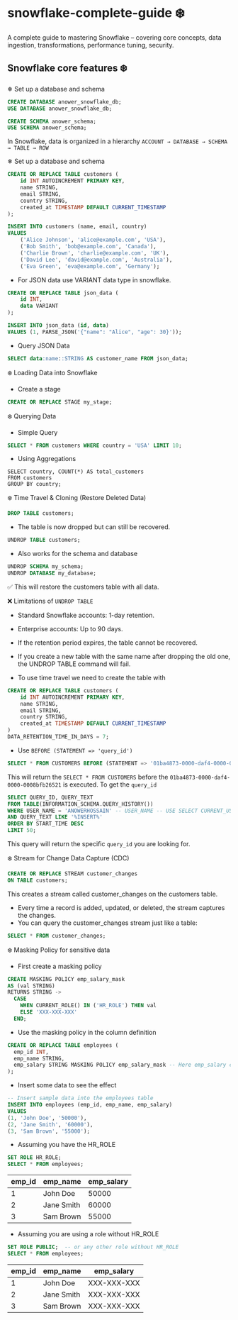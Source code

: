 # snowflake-complete-guide ❄️
A complete guide to mastering Snowflake – covering core concepts, data ingestion, transformations, performance tuning, security.

## Snowflake core features ❄️

❄ Set up a database and schema

```sql
CREATE DATABASE anower_snowflake_db;
USE DATABASE anower_snowflake_db;

CREATE SCHEMA anower_schema;
USE SCHEMA anower_schema;
```
In Snowflake, data is organized in a hierarchy `ACCOUNT → DATABASE → SCHEMA → TABLE → ROW`

❄ Set up a database and schema

```sql
CREATE OR REPLACE TABLE customers (
    id INT AUTOINCREMENT PRIMARY KEY,
    name STRING,
    email STRING,
    country STRING,
    created_at TIMESTAMP DEFAULT CURRENT_TIMESTAMP
);
```

```sql
INSERT INTO customers (name, email, country)
VALUES 
    ('Alice Johnson', 'alice@example.com', 'USA'),
    ('Bob Smith', 'bob@example.com', 'Canada'),
    ('Charlie Brown', 'charlie@example.com', 'UK'),
    ('David Lee', 'david@example.com', 'Australia'),
    ('Eva Green', 'eva@example.com', 'Germany');
```

- For JSON data use VARIANT data type in snowflake.

```sql
CREATE OR REPLACE TABLE json_data (
    id INT,
    data VARIANT
);
```

```sql
INSERT INTO json_data (id, data) 
VALUES (1, PARSE_JSON('{"name": "Alice", "age": 30}'));
```

- Query JSON Data

```sql
SELECT data:name::STRING AS customer_name FROM json_data;
```

❄️ Loading Data into Snowflake

- Create a stage

```sql
CREATE OR REPLACE STAGE my_stage;
```


❄️ Querying Data

- Simple Query

```sql
SELECT * FROM customers WHERE country = 'USA' LIMIT 10;
```

- Using Aggregations

```
SELECT country, COUNT(*) AS total_customers 
FROM customers 
GROUP BY country;
```

❄️ Time Travel & Cloning (Restore Deleted Data)

```sql
DROP TABLE customers;
```
- The table is now dropped but can still be recovered.

```sql
UNDROP TABLE customers;
```

- Also works for the schema and database 

```sql
UNDROP SCHEMA my_schema;
UNDROP DATABASE my_database;
```

✅ This will restore the customers table with all data.

❌ Limitations of `UNDROP TABLE`

- Standard Snowflake accounts: 1-day retention.
- Enterprise accounts: Up to 90 days.
- If the retention period expires, the table cannot be recovered.
- If you create a new table with the same name after dropping the old one, the UNDROP TABLE command will fail.


- To use time travel we need to create the table with

```sql
CREATE OR REPLACE TABLE customers (
    id INT AUTOINCREMENT PRIMARY KEY,
    name STRING,
    email STRING,
    country STRING,
    created_at TIMESTAMP DEFAULT CURRENT_TIMESTAMP
)
DATA_RETENTION_TIME_IN_DAYS = 7;
```
- Use `BEFORE (STATEMENT => 'query_id')`

```sql
SELECT * FROM CUSTOMERS BEFORE (STATEMENT => '01ba4873-0000-daf4-0000-0008bfb26521');
```

This will return the `SELECT * FROM CUSTOMERS` before the `01ba4873-0000-daf4-0000-0008bfb26521` is executed. To get the `query_id` 

```sql
SELECT QUERY_ID, QUERY_TEXT
FROM TABLE(INFORMATION_SCHEMA.QUERY_HISTORY())
WHERE USER_NAME = 'ANOWERHOSSAIN' -- USER_NAME -- USE SELECT CURRENT_USER();
AND QUERY_TEXT LIKE '%INSERT%'
ORDER BY START_TIME DESC
LIMIT 50;
```
This query will return the specific `query_id` you are looking for.


❄️ Stream for Change Data Capture (CDC)

```sql
CREATE OR REPLACE STREAM customer_changes 
ON TABLE customers;
```
This creates a stream called customer_changes on the customers table.

- Every time a record is added, updated, or deleted, the stream captures the changes.
- You can query the customer_changes stream just like a table:

```sql
SELECT * FROM customer_changes;
```


❄️ Masking Policy for sensitive data
- First create a masking policy 

```sql
CREATE MASKING POLICY emp_salary_mask
AS (val STRING) 
RETURNS STRING ->
  CASE
    WHEN CURRENT_ROLE() IN ('HR_ROLE') THEN val
    ELSE 'XXX-XXX-XXX'
  END;
```

- Use the masking policy in the column definition

```sql
CREATE OR REPLACE TABLE employees (
  emp_id INT,
  emp_name STRING,
  emp_salary STRING MASKING POLICY emp_salary_mask -- Here emp_salary column use the masking policy
);
```

- Insert some data to see the effect

```sql
-- Insert sample data into the employees table
INSERT INTO employees (emp_id, emp_name, emp_salary) 
VALUES 
(1, 'John Doe', '50000'),
(2, 'Jane Smith', '60000'),
(3, 'Sam Brown', '55000');
```


- Assuming you have the HR_ROLE

```sql
SET ROLE HR_ROLE;
SELECT * FROM employees;
```

| emp_id | emp_name   | emp_salary |
|--------|------------|------------|
| 1      | John Doe   | 50000      |
| 2      | Jane Smith | 60000      |
| 3      | Sam Brown  | 55000      |


- Assuming you are using a role without HR_ROLE

```sql
SET ROLE PUBLIC;  -- or any other role without HR_ROLE
SELECT * FROM employees;
```

| emp_id | emp_name   | emp_salary |
|--------|------------|------------|
| 1      | John Doe   | XXX-XXX-XXX|
| 2      | Jane Smith | XXX-XXX-XXX|
| 3      | Sam Brown  | XXX-XXX-XXX|
